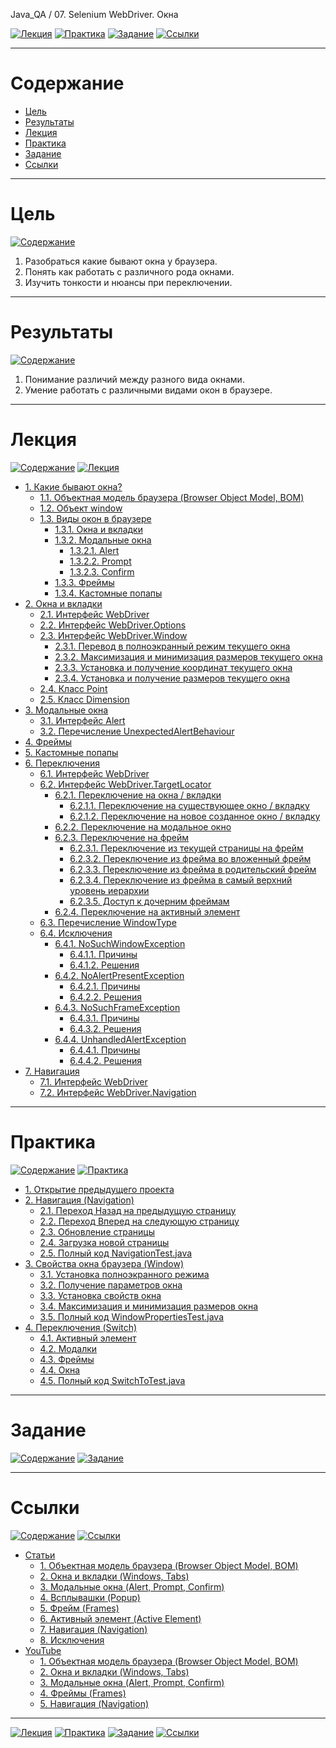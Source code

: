 Java_QA / 07. Selenium WebDriver. Окна

[![Лекция](https://img.shields.io/badge/-Лекция-ee99ff)](1.%20Лекция.md)
[![Практика](https://img.shields.io/badge/-Практика-aaffaa)](2.%20Практика.md)
[![Задание](https://img.shields.io/badge/-Задание-99ffee)](3.%20Задание.md)
[![Ссылки](https://img.shields.io/badge/-Ссылки-ffee99)](4.%20Ссылки.md)

***

# Содержание

* [Цель](#цель)
* [Результаты](#результаты)
* [Лекция](#лекция)
* [Практика](#практика)
* [Задание](#задание)
* [Ссылки](#ссылки)

***

# Цель

[![Содержание](https://img.shields.io/badge/-Содержание-1177ff)](#содержание)

1. Разобраться какие бывают окна у браузера.
2. Понять как работать с различного рода окнами.
3. Изучить тонкости и нюансы при переключении.

***

# Результаты

[![Содержание](https://img.shields.io/badge/-Содержание-1177ff)](#содержание)

1. Понимание различий между разного вида окнами.
2. Умение работать с различными видами окон в браузере.

***

# Лекция

[![Содержание](https://img.shields.io/badge/-Содержание-1177ff)](#содержание)
[![Лекция](https://img.shields.io/badge/-Лекция-ee99ff)](1.%20Лекция.md)

* [1. Какие бывают окна?](1.%20Лекция.md#1-какие-бывают-окна)
    * [1.1. Объектная модель браузера (Browser Object Model, BOM)](1.%20Лекция.md#11-объектная-модель-браузера-browser-object-model-bom)
    * [1.2. Объект window](1.%20Лекция.md#12-объект-window)
    * [1.3. Виды окон в браузере](1.%20Лекция.md#13-виды-окон-в-браузере)
        * [1.3.1. Окна и вкладки](1.%20Лекция.md#131-окна-и-вкладки)
        * [1.3.2. Модальные окна](1.%20Лекция.md#132-модальные-окна)
            * [1.3.2.1. Alert](1.%20Лекция.md#1321-alert)
            * [1.3.2.2. Prompt](1.%20Лекция.md#1322-prompt)
            * [1.3.2.3. Confirm](1.%20Лекция.md#1323-confirm)
        * [1.3.3. Фреймы](1.%20Лекция.md#133-фреймы)
        * [1.3.4. Кастомные попапы](1.%20Лекция.md#134-кастомные-попапы)
* [2. Окна и вкладки](1.%20Лекция.md#2-окна-и-вкладки)
    * [2.1. Интерфейс WebDriver](1.%20Лекция.md#21-интерфейс-webdriver)
    * [2.2. Интерфейс WebDriver.Options](1.%20Лекция.md#22-интерфейс-webdriveroptions)
    * [2.3. Интерфейс WebDriver.Window](1.%20Лекция.md#23-интерфейс-webdriverwindow)
        * [2.3.1. Перевод в полноэкранный режим текущего окна](1.%20Лекция.md#231-перевод-в-полноэкранный-режим-текущего-окна)
        * [2.3.2. Максимизация и минимизация размеров текущего окна](1.%20Лекция.md#232-максимизация-и-минимизация-размеров-текущего-окна)
        * [2.3.3. Установка и получение координат текущего окна](1.%20Лекция.md#233-установка-и-получение-координат-текущего-окна)
        * [2.3.4. Установка и получение размеров текущего окна](1.%20Лекция.md#234-установка-и-получение-размеров-текущего-окна)
    * [2.4. Класс Point](1.%20Лекция.md#24-класс-point)
    * [2.5. Класс Dimension](1.%20Лекция.md#25-класс-dimension)
* [3. Модальные окна](1.%20Лекция.md#3-модальные-окна)
    * [3.1. Интерфейс Alert](1.%20Лекция.md#31-интерфейс-alert)
    * [3.2. Перечисление UnexpectedAlertBehaviour](1.%20Лекция.md#32-перечисление-unexpectedalertbehaviour)
* [4. Фреймы](1.%20Лекция.md#4-фреймы)
* [5. Кастомные попапы](1.%20Лекция.md#5-кастомные-попапы)
* [6. Переключения](1.%20Лекция.md#6-переключения)
    * [6.1. Интерфейс WebDriver](1.%20Лекция.md#61-интерфейс-webdriver)
    * [6.2. Интерфейс WebDriver.TargetLocator](1.%20Лекция.md#62-интерфейс-webdrivertargetlocator)
        * [6.2.1. Переключение на окна / вкладки](1.%20Лекция.md#621-переключение-на-окна--вкладки)
            * [6.2.1.1. Переключение на существующее окно / вкладку](1.%20Лекция.md#6211-переключение-на-существующее-окно--вкладку)
            * [6.2.1.2. Переключение на новое созданное окно / вкладку](1.%20Лекция.md#6212-переключение-на-новое-созданное-окно--вкладку)
        * [6.2.2. Переключение на модальное окно](1.%20Лекция.md#622-переключение-на-модальное-окно)
        * [6.2.3. Переключение на фрейм](1.%20Лекция.md#623-переключение-на-фрейм)
            * [6.2.3.1. Переключение из текущей страницы на фрейм](1.%20Лекция.md#6231-переключение-из-текущей-страницы-на-фрейм)
            * [6.2.3.2. Переключение из фрейма во вложенный фрейм](1.%20Лекция.md#6232-переключение-из-фрейма-во-вложенный-фрейм)
            * [6.2.3.3. Переключение из фрейма в родительский фрейм](1.%20Лекция.md#6233-переключение-из-фрейма-в-родительский-фрейм)
            * [6.2.3.4. Переключение из фрейма в самый верхний уровень иерархии](1.%20Лекция.md#6234-переключение-из-фрейма-в-самый-верхний-уровень-иерархии)
            * [6.2.3.5. Доступ к дочерним фреймам](1.%20Лекция.md#6235-доступ-к-дочерним-фреймам)
        * [6.2.4. Переключение на активный элемент](1.%20Лекция.md#624-переключение-на-активный-элемент)
    * [6.3. Перечисление WindowType](1.%20Лекция.md#63-перечисление-windowtype)
    * [6.4. Исключения](1.%20Лекция.md#64-исключения)
        * [6.4.1. NoSuchWindowException](1.%20Лекция.md#641-nosuchwindowexception)
            * [6.4.1.1. Причины](1.%20Лекция.md#6411-причины)
            * [6.4.1.2. Решения](1.%20Лекция.md#6412-решения)
        * [6.4.2. NoAlertPresentException](1.%20Лекция.md#642-noalertpresentexception)
            * [6.4.2.1. Причины](1.%20Лекция.md#6421-причины)
            * [6.4.2.2. Решения](1.%20Лекция.md#6422-решения)
        * [6.4.3. NoSuchFrameException](1.%20Лекция.md#643-nosuchframeexception)
            * [6.4.3.1. Причины](1.%20Лекция.md#6431-причины)
            * [6.4.3.2. Решения](1.%20Лекция.md#6432-решения)
        * [6.4.4. UnhandledAlertException](1.%20Лекция.md#644-unhandledalertexception)
            * [6.4.4.1. Причины](1.%20Лекция.md#6441-причины)
            * [6.4.4.2. Решения](1.%20Лекция.md#6442-решения)
* [7. Навигация](1.%20Лекция.md#7-навигация)
    * [7.1. Интерфейс WebDriver](1.%20Лекция.md#71-интерфейс-webdriver)
    * [7.2. Интерфейс WebDriver.Navigation](1.%20Лекция.md#72-интерфейс-webdrivernavigation)

***

# Практика

[![Содержание](https://img.shields.io/badge/-Содержание-1177ff)](#содержание)
[![Практика](https://img.shields.io/badge/-Практика-aaffaa)](2.%20Практика.md)

* [1. Открытие предыдущего проекта](2.%20Практика.md#1-открытие-предыдущего-проекта)
* [2. Навигация (Navigation)](2.%20Практика.md#2-навигация-navigation)
    * [2.1. Переход Назад на предыдущую страницу](2.%20Практика.md#21-переход-назад-на-предыдущую-страницу)
    * [2.2. Переход Вперед на следующую страницу](2.%20Практика.md#22-переход-вперед-на-следующую-страницу)
    * [2.3. Обновление страницы](2.%20Практика.md#23-обновление-страницы)
    * [2.4. Загрузка новой страницы](2.%20Практика.md#24-загрузка-новой-страницы)
    * [2.5. Полный код NavigationTest.java](2.%20Практика.md#25-полный-код-navigationtestjava)
* [3. Свойства окна браузера (Window)](2.%20Практика.md#3-свойства-окна-браузера-window)
    * [3.1. Установка полноэкранного режима](2.%20Практика.md#31-установка-полноэкранного-режима)
    * [3.2. Получение параметров окна](2.%20Практика.md#32-получение-параметров-окна)
    * [3.3. Установка свойств окна](2.%20Практика.md#33-установка-свойств-окна)
    * [3.4. Максимизация и минимизация размеров окна](2.%20Практика.md#34-максимизация-и-минимизация-размеров-окна)
    * [3.5. Полный код WindowPropertiesTest.java](2.%20Практика.md#35-полный-код-windowpropertiestestjava)
* [4. Переключения (Switch)](2.%20Практика.md#4-переключения-switch)
    * [4.1. Активный элемент](2.%20Практика.md#41-активный-элемент)
    * [4.2. Модалки](2.%20Практика.md#42-модалки)
    * [4.3. Фреймы](2.%20Практика.md#43-фреймы)
    * [4.4. Окна](2.%20Практика.md#44-окна)
    * [4.5. Полный код SwitchToTest.java](2.%20Практика.md#45-полный-код-switchtotestjava)

***

# Задание

[![Содержание](https://img.shields.io/badge/-Содержание-1177ff)](#содержание)
[![Задание](https://img.shields.io/badge/-Задание-99ffee)](3.%20Задание.md)



***

# Ссылки

[![Содержание](https://img.shields.io/badge/-Содержание-1177ff)](#содержание)
[![Ссылки](https://img.shields.io/badge/-Ссылки-ffee99)](4.%20Ссылки.md)

* [Статьи](#статьи)
    * [1. Объектная модель браузера (Browser Object Model, BOM)](#1-объектная-модель-браузера-browser-object-model-bom)
    * [2. Окна и вкладки (Windows, Tabs)](#2-окна-и-вкладки-windows-tabs)
    * [3. Модальные окна (Alert, Prompt, Confirm)](#3-модальные-окна-alert-prompt-confirm)
    * [4. Всплывашки (Popup)](#4-всплывашки-popup)
    * [5. Фрейм (Frames)](#5-фрейм-frames)
    * [6. Активный элемент (Active Element)](#6-активный-элемент-active-element)
    * [7. Навигация (Navigation)](#7-навигация-navigation)
    * [8. Исключения](#8-исключения)
* [YouTube](#youtube)
    * [1. Объектная модель браузера (Browser Object Model, BOM)](#1-объектная-модель-браузера-browser-object-model-bom-1)
    * [2. Окна и вкладки (Windows, Tabs)](#2-окна-и-вкладки-windows-tabs-1)
    * [3. Модальные окна (Alert, Prompt, Confirm)](#3-модальные-окна-alert-prompt-confirm-1)
    * [4. Фреймы (Frames)](#4-фреймы-frames)
    * [5. Навигация (Navigation)](#5-навигация-navigation)

***

[![Лекция](https://img.shields.io/badge/-Лекция-ee99ff)](1.%20Лекция.md)
[![Практика](https://img.shields.io/badge/-Практика-aaffaa)](2.%20Практика.md)
[![Задание](https://img.shields.io/badge/-Задание-99ffee)](3.%20Задание.md)
[![Ссылки](https://img.shields.io/badge/-Ссылки-ffee99)](4.%20Ссылки.md)